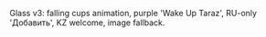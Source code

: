 Glass v3: falling cups animation, purple 'Wake Up Taraz', RU-only 'Добавить', KZ welcome, image fallback.
